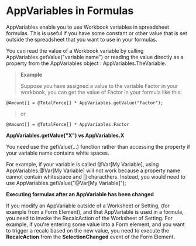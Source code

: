 
# AppVariables in Formulas

AppVariables enable you to use Workbook variables in spreadsheet formulas. This is useful if you have some constant or other value that is set outside the spreadsheet that you want to use in your formulas.

You can read the value of a Workbook variable by calling AppVariables.getValue("variable name") or reading the value directly as a property from the AppVariables object : AppVariables.TheVariable.

>**Example**
>
>Suppose you have assigned a value to the variable Factor in your workbook, you can get the value of Factor in your formula like this:
>
    @Amount[] = @TotalForce[] * AppVariables.getValue("Factor");
>
>or 
>
    @Amount[] = @TotalForce[] * AppVariables.Factor


**AppVariables.getValue("X") vs AppVariables.X**

You need use the getValue(…) function rather than accessing the property if your variable name contains white spaces.

For example, if your variable is called   @Var[My Variable], using AppVariables.@Var[My Variable] will not work because a property name cannot contain whitespace and [] characthers. Instead, you would need to use AppVariables.getValue("@Var[My Variable]");

**Executing formulas after an AppVariable has been changed**

If you modify an AppVariable outside of a Worksheet or Setting, (for example from a Form Element), and that AppVariable is used in a formula, you need to invoke the RecalcAction of the Worksheet of Setting.
For example, if you're entering some value into a Form element, and you want to trigger a recalc based on the new value, you need to execute the **RecalcAction** from the **SelectionChanged** event of the Form Element.
